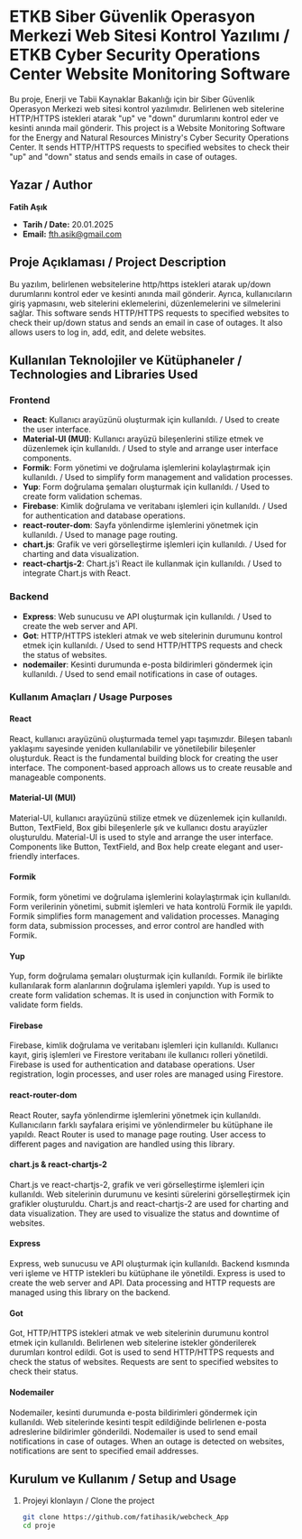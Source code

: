 # ETKB Siber Güvenlik Operasyon Merkezi Web Sitesi Kontrol Yazılımı / ETKB Cyber Security Operations Center Website Monitoring Software

Bu proje, Enerji ve Tabii Kaynaklar Bakanlığı için bir Siber Güvenlik Operasyon Merkezi web sitesi kontrol yazılımıdır. Belirlenen web sitelerine HTTP/HTTPS istekleri atarak "up" ve "down" durumlarını kontrol eder ve kesinti anında mail gönderir.
This project is a Website Monitoring Software for the Energy and Natural Resources Ministry's Cyber Security Operations Center. It sends HTTP/HTTPS requests to specified websites to check their "up" and "down" status and sends emails in case of outages.

## Yazar / Author

**Fatih Aşık**

- **Tarih / Date:** 20.01.2025
- **Email:** [fth.asik@gmail.com](mailto:fth.asik@gmail.com)

## Proje Açıklaması / Project Description

Bu yazılım, belirlenen websitelerine http/https istekleri atarak up/down durumlarını kontrol eder ve kesinti anında mail gönderir. Ayrıca, kullanıcıların giriş yapmasını, web sitelerini eklemelerini, düzenlemelerini ve silmelerini sağlar.
This software sends HTTP/HTTPS requests to specified websites to check their up/down status and sends an email in case of outages. It also allows users to log in, add, edit, and delete websites.

## Kullanılan Teknolojiler ve Kütüphaneler / Technologies and Libraries Used

### Frontend

- **React**: Kullanıcı arayüzünü oluşturmak için kullanıldı. / Used to create the user interface.
- **Material-UI (MUI)**: Kullanıcı arayüzü bileşenlerini stilize etmek ve düzenlemek için kullanıldı. / Used to style and arrange user interface components.
- **Formik**: Form yönetimi ve doğrulama işlemlerini kolaylaştırmak için kullanıldı. / Used to simplify form management and validation processes.
- **Yup**: Form doğrulama şemaları oluşturmak için kullanıldı. / Used to create form validation schemas.
- **Firebase**: Kimlik doğrulama ve veritabanı işlemleri için kullanıldı. / Used for authentication and database operations.
- **react-router-dom**: Sayfa yönlendirme işlemlerini yönetmek için kullanıldı. / Used to manage page routing.
- **chart.js**: Grafik ve veri görselleştirme işlemleri için kullanıldı. / Used for charting and data visualization.
- **react-chartjs-2**: Chart.js'i React ile kullanmak için kullanıldı. / Used to integrate Chart.js with React.

### Backend

- **Express**: Web sunucusu ve API oluşturmak için kullanıldı. / Used to create the web server and API.
- **Got**: HTTP/HTTPS istekleri atmak ve web sitelerinin durumunu kontrol etmek için kullanıldı. / Used to send HTTP/HTTPS requests and check the status of websites.
- **nodemailer**: Kesinti durumunda e-posta bildirimleri göndermek için kullanıldı. / Used to send email notifications in case of outages.

### Kullanım Amaçları / Usage Purposes

#### React

React, kullanıcı arayüzünü oluşturmada temel yapı taşımızdır. Bileşen tabanlı yaklaşımı sayesinde yeniden kullanılabilir ve yönetilebilir bileşenler oluşturduk.
React is the fundamental building block for creating the user interface. The component-based approach allows us to create reusable and manageable components.

#### Material-UI (MUI)

Material-UI, kullanıcı arayüzünü stilize etmek ve düzenlemek için kullanıldı. Button, TextField, Box gibi bileşenlerle şık ve kullanıcı dostu arayüzler oluşturuldu.
Material-UI is used to style and arrange the user interface. Components like Button, TextField, and Box help create elegant and user-friendly interfaces.

#### Formik

Formik, form yönetimi ve doğrulama işlemlerini kolaylaştırmak için kullanıldı. Form verilerinin yönetimi, submit işlemleri ve hata kontrolü Formik ile yapıldı.
Formik simplifies form management and validation processes. Managing form data, submission processes, and error control are handled with Formik.

#### Yup

Yup, form doğrulama şemaları oluşturmak için kullanıldı. Formik ile birlikte kullanılarak form alanlarının doğrulama işlemleri yapıldı.
Yup is used to create form validation schemas. It is used in conjunction with Formik to validate form fields.

#### Firebase

Firebase, kimlik doğrulama ve veritabanı işlemleri için kullanıldı. Kullanıcı kayıt, giriş işlemleri ve Firestore veritabanı ile kullanıcı rolleri yönetildi.
Firebase is used for authentication and database operations. User registration, login processes, and user roles are managed using Firestore.

#### react-router-dom

React Router, sayfa yönlendirme işlemlerini yönetmek için kullanıldı. Kullanıcıların farklı sayfalara erişimi ve yönlendirmeler bu kütüphane ile yapıldı.
React Router is used to manage page routing. User access to different pages and navigation are handled using this library.

#### chart.js & react-chartjs-2

Chart.js ve react-chartjs-2, grafik ve veri görselleştirme işlemleri için kullanıldı. Web sitelerinin durumunu ve kesinti sürelerini görselleştirmek için grafikler oluşturuldu.
Chart.js and react-chartjs-2 are used for charting and data visualization. They are used to visualize the status and downtime of websites.

#### Express

Express, web sunucusu ve API oluşturmak için kullanıldı. Backend kısmında veri işleme ve HTTP istekleri bu kütüphane ile yönetildi.
Express is used to create the web server and API. Data processing and HTTP requests are managed using this library on the backend.

#### Got

Got, HTTP/HTTPS istekleri atmak ve web sitelerinin durumunu kontrol etmek için kullanıldı. Belirlenen web sitelerine istekler gönderilerek durumları kontrol edildi.
Got is used to send HTTP/HTTPS requests and check the status of websites. Requests are sent to specified websites to check their status.

#### Nodemailer

Nodemailer, kesinti durumunda e-posta bildirimleri göndermek için kullanıldı. Web sitelerinde kesinti tespit edildiğinde belirlenen e-posta adreslerine bildirimler gönderildi.
Nodemailer is used to send email notifications in case of outages. When an outage is detected on websites, notifications are sent to specified email addresses.

## Kurulum ve Kullanım / Setup and Usage

1. Projeyi klonlayın / Clone the project
   ```bash
   git clone https://github.com/fatihasik/webcheck_App
   cd proje
   ```
